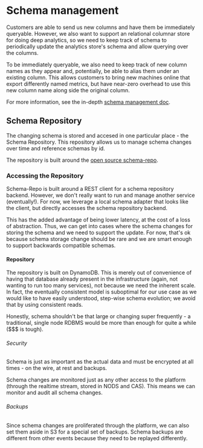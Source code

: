 # Schema management

Customers are able to send us new columns and have them be immediately queryable. However, we also want to support an relational columnar store for doing deep analytics, so we need to keep track of schema to periodically update the analytics store's schema and allow querying over the columns.

To be immediately queryable, we also need to keep track of new column names as they appear and, potentially, be able to alias them under an existing column. This allows customers to bring new machines online that export differently named metrics, but have near-zero overhead to use this new column name along side the original column.

For more information, see the in-depth [schema management doc](https://docs.google.com/document/d/1SchdbCqHZsSdgIaopNqZh1xtnLB-KYcy-anCxyotiOQ/edit#).

## Schema Repository

The changing schema is stored and accesed in one particular place - the Schema Repository. This repository allows us to manage schema changes over time and reference schemas by id.

The repository is built around the [open source schema-repo](https://github.com/schema-repo/schema-repo).

### Accessing the Repository

Schema-Repo is built around a REST client for a schema repository backend. However, we don't really want to run and manage another service (eventually!). For now, we leverage a local schema adapter that looks like the client, but directly accesses the schema repository backend.

This has the added advantage of being lower latency, at the cost of a loss of abstraction. Thus, we can get into cases where the schema changes for storing the schema and we need to support the update. For now, that's ok because schema storage change should be rare and we are smart enough to support backwards compatible schemas.

#### Repository

The repository is built on DynamoDB. This is merely out of convenience of having that database already present in the infrastructure (again, not wanting to run too many services), not because we need the inherent scale. In fact, the eventually consistent model is suboptimal for our use case as we would like to have easily understood, step-wise schema evolution; we avoid that by using consistent reads.

Honestly, schema shouldn't be that large or changing super frequently - a traditional, single node RDBMS would be more than enough for quite a while ($$$ is tough).

###### Security

Schema is just as important as the actual data and must be encrypted at all times - on the wire, at rest and backups.

Schema changes are monitored just as any other access to the platform (through the realtime stream, stored in NODS and CAS). This means we can monitor and audit all schema changes.

###### Backups

Since schema changes are proliferated through the platform, we can also set them aside in S3 for a special set of backups. Schema backups are different from other events because they need to be replayed differently.

